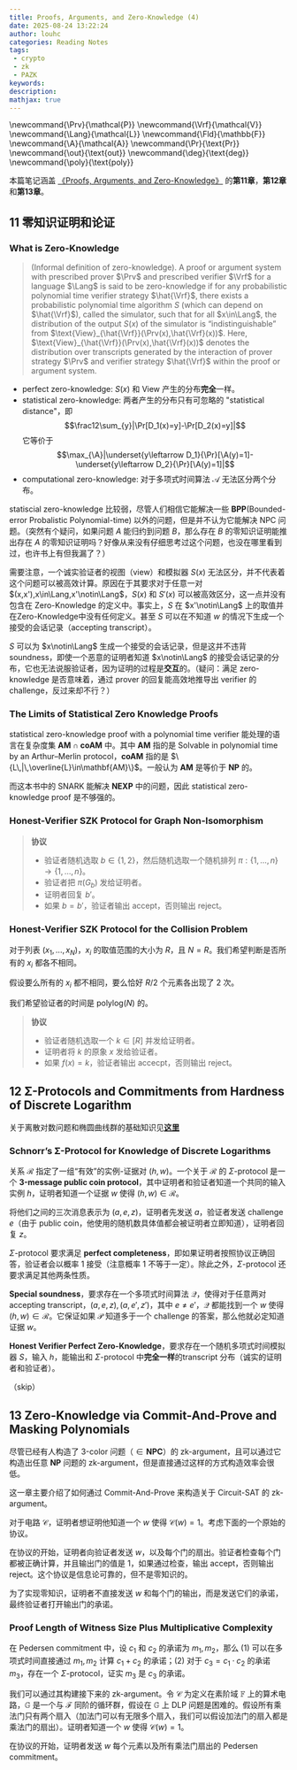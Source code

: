 ```yaml
---
title: Proofs, Arguments, and Zero-Knowledge (4)
date: 2025-08-24 13:22:24
author: louhc
categories: Reading Notes
tags:
 - crypto
 - zk
 - PAZK
keywords: 
description:
mathjax: true
---
```



\newcommand{\Prv}{\mathcal{P}}
\newcommand{\Vrf}{\mathcal{V}}
\newcommand{\Lang}{\mathcal{L}}
\newcommand{\Fld}{\mathbb{F}}
\newcommand{\A}{\mathcal{A}}
\newcommand{\Pr}{\text{Pr}}
\newcommand{\out}{\text{out}}
\newcommand{\deg}{\text{deg}}
\newcommand{\poly}{\text{poly}}

本篇笔记涵盖 [《Proofs, Arguments, and Zero-Knowledge》](https://people.cs.georgetown.edu/jthaler/ProofsArgsAndZK.pdf) 的**第11章**，**第12章**和**第13章**。

<!-- more -->

## 11 零知识证明和论证

### What is Zero-Knowledge

> (Informal definition of zero-knowledge). A proof or argument system with prescribed prover $\Prv$ and prescribed verifier $\Vrf$ for a language $\Lang$ is said to be zero-knowledge if for any probabilistic polynomial time verifier strategy $\hat{\Vrf}$, there exists a probabilistic polynomial time algorithm $S$ (which can depend on $\hat{\Vrf}$), called the simulator, such that for all $x\in\Lang$, the distribution of the output $S(x)$ of the simulator is “indistinguishable” from $\text{View}_{\hat{\Vrf}}(\Prv(x),\hat{\Vrf}(x))$. Here, $\text{View}_{\hat{\Vrf}}(\Prv(x),\hat{\Vrf}(x))$ denotes the distribution over transcripts generated by the interaction of prover strategy $\Prv$ and verifier strategy $\hat{\Vrf}$ within the proof or argument system.

- perfect zero-knowledge: $S(x)$ 和 $\text{View}$ 产生的分布**完全**一样。
- statistical zero-knowledge: 两者产生的分布只有可忽略的 "statistical distance"，即 $$\frac12\sum_{y}|\Pr[D_1(x)=y]-\Pr[D_2(x)=y]|$$ 它等价于 $$\max_{\A}|\underset{y\leftarrow D_1}{\Pr}[\A(y)=1]-\underset{y\leftarrow D_2}{\Pr}[\A(y)=1]|$$
- computational zero-knowledge: 对于多项式时间算法 $\mathcal A$ 无法区分两个分布。

statiscial zero-knowledge 比较弱，尽管人们相信它能解决一些 $\mathbf{BPP}$(Bounded-error Probalistic Polynomial-time) 以外的问题，但是并不认为它能解决 NPC 问题。（突然有个疑问，如果问题 $A$ 能归约到问题 $B$，那么存在 $B$ 的零知识证明能推出存在 $A$ 的零知识证明吗？好像从来没有仔细思考过这个问题，也没在哪里看到过，也许书上有但我漏了？）

需要注意，一个诚实验证者的视图（view）和模拟器 $S(x)$ 无法区分，并不代表着这个问题可以被高效计算。原因在于其要求对于任意一对 $(x,x'),x\in\Lang,x'\notin\Lang$，$S(x)$ 和 $S'(x)$ 可以被高效区分，这一点并没有包含在 Zero-Knowledge 的定义中。事实上，$S$ 在 $x'\notin\Lang$ 上的取值并在Zero-Knowledge中没有任何定义。甚至 $S$ 可以在不知道 $w$ 的情况下生成一个接受的会话记录（accepting transcript）。

$S$ 可以为 $x\notin\Lang$ 生成一个接受的会话记录，但是这并不违背 soundness，即使一个恶意的证明者知道 $x\notin\Lang$ 的接受会话记录的分布，它也无法说服验证者，因为证明的过程是**交互**的。（疑问：满足 zero-knowledge 是否意味着，通过 prover 的回复能高效地推导出 verifier 的 challenge，反过来却不行？）

### The Limits of Statistical Zero Knowledge Proofs

statistical zero-knowledge proof with a polynomial time verifier 能处理的语言在复杂度集 $\mathbf{AM}\cap\mathbf{coAM}$ 中。其中 $\mathbf{AM}$ 指的是 Solvable in polynomial time by an Arthur–Merlin protocol，$\mathbf{coAM}$ 指的是 $\{L\,|\,\overline{L}\in\mathbf{AM}\}$。一般认为 $\mathbf{AM}$ 是等价于 $\mathbf{NP}$ 的。

而这本书中的 SNARK 能解决 $\mathbf{NEXP}$ 中的问题，因此 statistical zero-knowledge proof 是不够强的。

### Honest-Verifier SZK Protocol for Graph Non-Isomorphism

> **协议**
> 
> - 验证者随机选取 $b\in\{1,2\}$，然后随机选取一个随机排列 $\pi:\{1,...,n\}\to\{1,...,n\}$。
> - 验证者把 $\pi(G_b)$ 发给证明者。
> - 证明者回复 $b'$。
> - 如果 $b=b'$，验证者输出 $\mathsf{accept}$，否则输出 $\mathsf{reject}$。

### Honest-Verifier SZK Protocol for the Collision Problem

对于列表 $(x_1,...,x_N)$，$x_i$ 的取值范围的大小为 $R$，且 $N=R$。我们希望判断是否所有的 $x_i$ 都各不相同。

假设要么所有的 $x_i$ 都不相同，要么恰好 $R/2$ 个元素各出现了 $2$ 次。

我们希望验证者的时间是 $\mathsf{polylog}(N)$ 的。

> **协议**
> 
> - 验证者随机选取一个 $k\in[R]$ 并发给证明者。
> - 证明者将 $k$ 的原象 $x$ 发给验证者。
> - 如果 $f(x)=k$，验证者输出 $\mathsf{accecpt}$，否则输出 $\mathsf{reject}$。

## 12 Σ-Protocols and Commitments from Hardness of Discrete Logarithm

关于离散对数问题和椭圆曲线群的基础知识见[**这里**](/2024/06/30/modern-crypto-9/)

### Schnorr’s Σ-Protocol for Knowledge of Discrete Logarithms

关系 $\mathcal R$ 指定了一组“有效”的实例-证据对 $(h,w)$。一个关于 $\mathcal R$ 的 $\Sigma$-protocol 是一个 **3-message public coin protocol**，其中证明者和验证者知道一个共同的输入实例 $h$，证明者知道一个证据 $w$ 使得 $(h,w)\in\mathcal R$。

将他们之间的三次消息表示为 $(a,e,z)$，证明者先发送 $a$，验证者发送 challenge $e$（由于 public coin，他使用的随机数具体值都会被证明者立即知道），证明者回复 $z$。

$\Sigma$-protocol 要求满足 **perfect completeness**，即如果证明者按照协议正确回答，验证者会以概率 $1$ 接受（注意概率 $1$ 不等于一定）。除此之外，$\Sigma$-protocol 还要求满足其他两条性质。

**Special soundness**，要求存在一个多项式时间算法 $\mathcal Q$，使得对于任意两对 accepting transcript，$(a,e,z),(a,e',z')$，其中 $e\neq e'$，$\mathcal Q$ 都能找到一个 $w$ 使得 $(h,w)\in\mathcal R$。它保证如果 $\mathcal P$ 知道多于一个 challenge 的答案，那么他就必定知道证据 $w$。

**Honest Verifier Perfect Zero-Knowledge**，要求存在一个随机多项式时间模拟器 $S$，输入 $h$，能输出和 $\Sigma$-protocol 中**完全一样**的transcript 分布（诚实的证明者和验证者）。

（skip）

## 13 Zero-Knowledge via Commit-And-Prove and Masking Polynomials

尽管已经有人构造了 3-color 问题（$\in\mathbf{NPC}$）的 zk-argument，且可以通过它构造出任意 $\mathbf{NP}$ 问题的 zk-argument，但是直接通过这样的方式构造效率会很低。

这一章主要介绍了如何通过 Commit-And-Prove 来构造关于 Circuit-SAT 的 zk-argument。

对于电路 $\mathcal C$，证明者想证明他知道一个 $w$ 使得 $\mathcal C(w)=1$。考虑下面的一个原始的协议。

在协议的开始，证明者向验证者发送 $w$，以及每个门的扇出。验证者检查每个门都被正确计算，并且输出门的值是 $1$，如果通过检查，输出 $\mathsf{accept}$，否则输出 $\mathsf{reject}$。这个协议是信息论可靠的，但不是零知识的。

为了实现零知识，证明者不直接发送 $w$ 和每个门的输出，而是发送它们的承诺，最终验证者打开输出门的承诺。

### Proof Length of Witness Size Plus Multiplicative Complexity

在 Pedersen commitment 中，设 $c_1$ 和 $c_2$ 的承诺为 $m_1,m_2$，那么 (1) 可以在多项式时间直接通过 $m_1,m_2$ 计算 $c_1+c_2$ 的承诺；(2) 对于 $c_3=c_1\cdot c_2$ 的承诺 $m_3$，存在一个 $\Sigma$-protocol，证实 $m_3$ 是 $c_3$ 的承诺。

我们可以通过其构建接下来的 zk-argument。令 $\mathcal C$ 为定义在素阶域 $\mathbb F$ 上的算术电路，$\mathbb G$ 是一个与 $\mathcal F$ 同阶的循环群，假设在 $\mathbb G$ 上 DLP 问题是困难的。假设所有乘法门只有两个扇入（加法门可以有无限多个扇入，我们可以假设加法门的扇入都是乘法门的扇出）。证明者知道一个 $w$ 使得 $\mathcal C(w)=1$。

在协议的开始，证明者发送 $w$ 每个元素以及所有乘法门扇出的 Pedersen commitment。